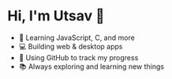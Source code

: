 # Hi, I'm Utsav 👋

- 🌱 Learning JavaScript, C, and more  
- 💻 Building web & desktop apps  
- 🚀 Using GitHub to track my progress  
- 📚 Always exploring and learning new things
